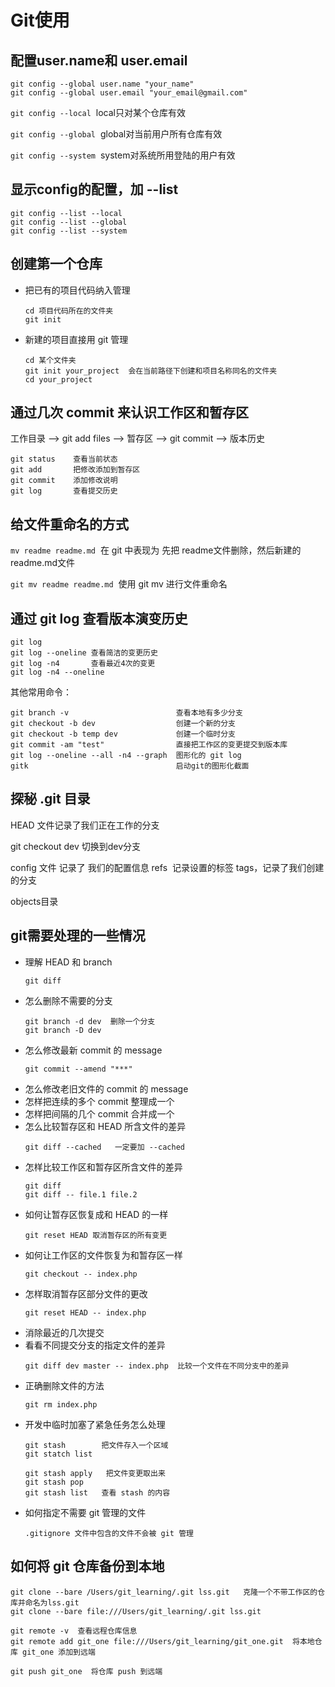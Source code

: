 # Git使用

## 配置user.name和 user.email
```
git config --global user.name "your_name"
git config --global user.email "your_email@gmail.com"
```

`git config --local`  local只对某个仓库有效

`git config --global`  global对当前用户所有仓库有效

`git config --system`  system对系统所用登陆的用户有效

## 显示config的配置，加 --list
```
git config --list --local
git config --list --global
git config --list --system
```

## 创建第一个仓库

* 把已有的项目代码纳入管理
  ```
  cd 项目代码所在的文件夹
  git init
  ```
* 新建的项目直接用 git 管理
  ```
  cd 某个文件夹
  git init your_project  会在当前路径下创建和项目名称同名的文件夹
  cd your_project
  ```


## 通过几次 commit 来认识工作区和暂存区

工作目录 --> git add files --> 暂存区 --> git commit --> 版本历史

```
git status    查看当前状态
git add       把修改添加到暂存区
git commit    添加修改说明
git log       查看提交历史
```

## 给文件重命名的方式
`mv readme readme.md`  在 git 中表现为 先把 readme文件删除，然后新建的readme.md文件

`git mv readme readme.md`  使用 git mv 进行文件重命名

## 通过 git log 查看版本演变历史

```
git log
git log --oneline 查看简洁的变更历史
git log -n4       查看最近4次的变更
git log -n4 --oneline
```
其他常用命令：
```
git branch -v                        查看本地有多少分支
git checkout -b dev                  创建一个新的分支
git checkout -b temp dev             创建一个临时分支
git commit -am "test"                直接把工作区的变更提交到版本库
git log --oneline --all -n4 --graph  图形化的 git log
gitk                                 启动git的图形化截面
```

## 探秘 .git 目录
HEAD 文件记录了我们正在工作的分支

git checkout dev 切换到dev分支

config 文件 记录了 我们的配置信息
refs  记录设置的标签 tags，记录了我们创建的分支

objects目录

## git需要处理的一些情况
* 理解 HEAD 和 branch
  ```
  git diff
  ```
* 怎么删除不需要的分支
  ```
  git branch -d dev  删除一个分支
  git branch -D dev
  ```
* 怎么修改最新 commit 的 message
  ```
  git commit --amend "***"
  ```
* 怎么修改老旧文件的 commit 的 message
* 怎样把连续的多个 commit 整理成一个
* 怎样把间隔的几个 commit 合并成一个
* 怎么比较暂存区和 HEAD 所含文件的差异
  ```
  git diff --cached   一定要加 --cached
  ```
* 怎样比较工作区和暂存区所含文件的差异
  ```
  git diff
  git diff -- file.1 file.2
  ```
* 如何让暂存区恢复成和 HEAD 的一样
  ```
  git reset HEAD 取消暂存区的所有变更
  ```
* 如何让工作区的文件恢复为和暂存区一样
  ```
  git checkout -- index.php
  ```
* 怎样取消暂存区部分文件的更改
  ```
  git reset HEAD -- index.php
  ```
* 消除最近的几次提交
* 看看不同提交分支的指定文件的差异
  ```
  git diff dev master -- index.php  比较一个文件在不同分支中的差异
  ```
* 正确删除文件的方法
  ```
  git rm index.php
  ```
* 开发中临时加塞了紧急任务怎么处理
  ```
  git stash        把文件存入一个区域
  git statch list

  git stash apply   把文件变更取出来
  git stash pop
  git stash list   查看 stash 的内容
  ```
* 如何指定不需要 git 管理的文件
  ```
  .gitignore 文件中包含的文件不会被 git 管理
  ```

## 如何将 git 仓库备份到本地
```
git clone --bare /Users/git_learning/.git lss.git   克隆一个不带工作区的仓库并命名为lss.git
git clone --bare file:///Users/git_learning/.git lss.git  

git remote -v  查看远程仓库信息
git remote add git_one file:///Users/git_learning/git_one.git  将本地仓库 git_one 添加到远端

git push git_one  将仓库 push 到远端
```


